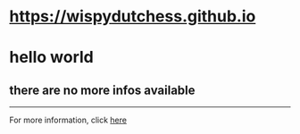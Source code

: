 # https://wispydutchess.github.io

# hello world

## there are no more infos available
---
For more information, click [here](https://inkvoiid.netlify.app/)
